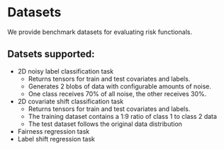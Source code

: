 # Datasets
We provide benchmark datasets for evaluating risk functionals.

## Datsets supported:
- 2D noisy label classification task
    - Returns tensors for train and test covariates and labels.
    - Generates 2 blobs of data with configurable amounts of noise.
    - One class receives 70% of all noise, the other receives 30%. 
- 2D covariate shift classification task
    - Returns tensors for train and test covariates and labels.
    - The training dataset contains a 1:9 ratio of class 1 to class 2 data
    - The test dataset follows the original data distribution
- Fairness regression task
- Label shift regression task
